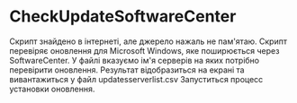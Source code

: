 # CheckUpdateSoftwareCenter
Скрипт знайдено в інтернеті, але джерело нажаль не пам'ятаю. 
Скрипт перевіряє оновлення для Microsoft Windows, яке поширюється через SoftwareCenter. 
У файлі вказуємо ім'я серверів на яких потрібно перевірити оновлення.
Результат відобразиться на екрані та вивантажиться у файл updatesserverlist.csv
Запуститься процесс установки оновлення.
